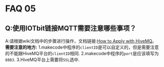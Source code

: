 # FAQ 05
## Q:使用IOTbit链接MQTT需要注意哪些事项？
A:请根据wiki文档中的步骤进行操作，文档链接:[How to Apply with HiveMQ](http://www.elecfreaks.com/learn-en/microbitKit/iot_kit/IOT_MQTT.html)。
**需要注意的地方:**
1.makecode中程序的`clientID`是可以自定义的，但是需要注意的不能跟HiveMQ平台的`clientID`相同.
2.makecode中程序的`port`是应该填写为`8883`.
3.HiveMQ平台上需要将`SSL`选中.
